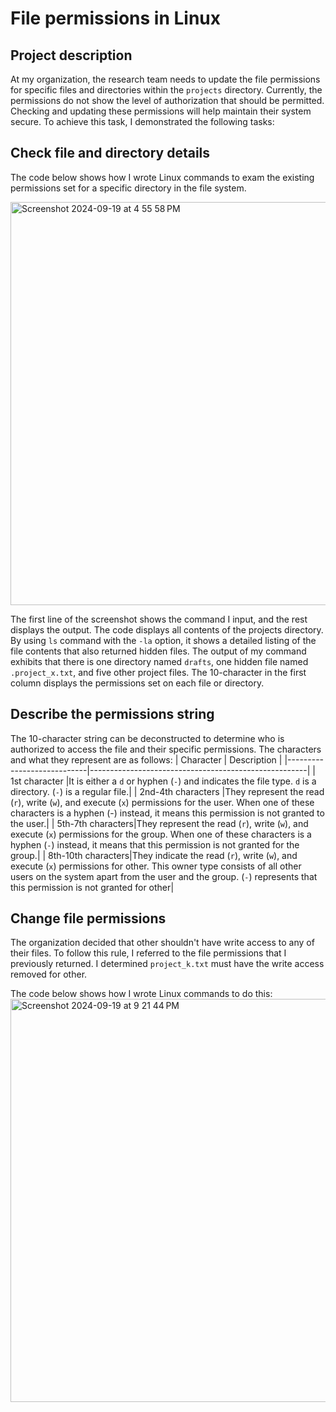 # File permissions in Linux
## Project description
At my organization, the research team needs to update the file permissions for specific files and directories within the `projects` directory. Currently, the permissions do not  show the level of authorization that should be permitted. Checking and updating these permissions will help maintain their system secure. To achieve this task, I demonstrated the following tasks:
## Check file and directory details
The code below shows how I wrote Linux commands to exam the existing permissions set for a specific directory in the file system.

<img width="645" alt="Screenshot 2024-09-19 at 4 55 58 PM" src="https://github.com/user-attachments/assets/89ccbd44-594c-40c4-9d91-d0bc765f426f">

The first line of the screenshot shows the command I input, and the rest displays the output. The code displays all contents of the projects directory. By using `ls` command with the `-la` option, it shows a detailed listing of the file contents that also returned hidden files. The output of my command exhibits that there is one directory named `drafts`, one hidden file named `.project_x.txt`, and five other project files. The 10-character in the first column displays the permissions set on each file or directory.

## Describe the permissions string
The 10-character string can be deconstructed to determine who is authorized to access the file and their specific permissions. The characters and what they represent are as follows:
| Character                   | Description                                 |
|----------------------------|------------------------------------------------------|
| 1st character |It is either a `d` or hyphen (`-`) and indicates the file type.  `d` is a directory. (`-`) is a regular file.|
| 2nd-4th characters |They represent the read (`r`), write (`w`), and execute (`x`) permissions for the user. When one of these characters is a hyphen (-) instead, it means this permission is not granted to the user.|
| 5th-7th characters|They represent the read (`r`), write (`w`), and execute (`x`) permissions for the group. When one of these characters is a hyphen (`-`) instead, it means that this permission is not granted for the group.|
| 8th-10th characters|They indicate the read (`r`), write (`w`), and execute (`x`) permissions for other. This owner type consists of all other users on the system apart from the user and the group.  (`-`) represents that this permission is not granted for other|

## Change file permissions
The organization decided that other shouldn't have write access to any of their files. To follow this rule, I referred to the file permissions that I previously returned. I determined `project_k.txt` must have the write access removed for other.

The code below shows how I wrote Linux commands to do this:
<img width="645" alt="Screenshot 2024-09-19 at 9 21 44 PM" src="https://github.com/user-attachments/assets/d1d9396f-9315-4059-ab52-75ad65db1c67">
